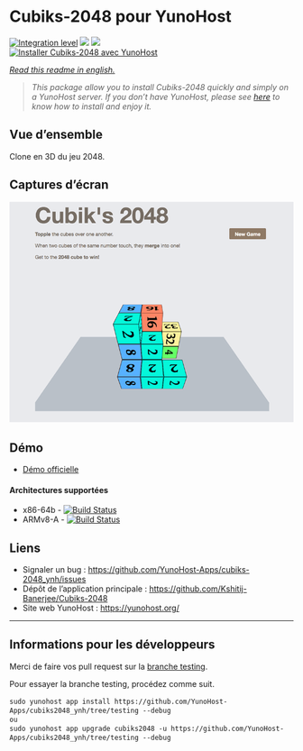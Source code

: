 # Cubiks-2048 pour YunoHost

[![Integration level](https://dash.yunohost.org/integration/cubiks2048.svg)](https://dash.yunohost.org/appci/app/cubiks2048) ![](https://ci-apps.yunohost.org/ci/badges/cubiks2048.status.svg) ![](https://ci-apps.yunohost.org/ci/badges/cubiks2048.maintain.svg)  
[![Installer Cubiks-2048 avec YunoHost](https://install-app.yunohost.org/install-with-yunohost.png)](https://install-app.yunohost.org/?app=cubiks2048)

*[Read this readme in english.](./README.md)* 

> *This package allow you to install Cubiks-2048 quickly and simply on a YunoHost server.
If you don’t have YunoHost, please see [here](https://yunohost.org/#/install) to know how to install and enjoy it.*

## Vue d’ensemble

Clone en 3D du jeu 2048.

## Captures d’écran

![](Screenshot-Cubiks-2048.jpg)

## Démo

* [Démo officielle](https://kshitij-banerjee.github.io/Cubiks-2048/)

#### Architectures supportées

* x86-64b - [![Build Status](https://ci-apps.yunohost.org/ci/logs/cubiks2048%20%28Apps%29.svg)](https://ci-apps.yunohost.org/ci/apps/cubiks2048/)
* ARMv8-A - [![Build Status](https://ci-apps-arm.yunohost.org/ci/logs/cubiks2048%20%28Apps%29.svg)](https://ci-apps-arm.yunohost.org/ci/apps/cubiks2048/)

## Liens

 * Signaler un bug : https://github.com/YunoHost-Apps/cubiks-2048_ynh/issues
 * Dépôt de l’application principale : https://github.com/Kshitij-Banerjee/Cubiks-2048
 * Site web YunoHost : https://yunohost.org/

---

Informations pour les développeurs
----------------

Merci de faire vos pull request sur la [branche testing](https://github.com/YunoHost-Apps/cubiks2048_ynh/tree/testing).

Pour essayer la branche testing, procédez comme suit.
```
sudo yunohost app install https://github.com/YunoHost-Apps/cubiks2048_ynh/tree/testing --debug
ou
sudo yunohost app upgrade cubiks2048 -u https://github.com/YunoHost-Apps/cubiks2048_ynh/tree/testing --debug
```
